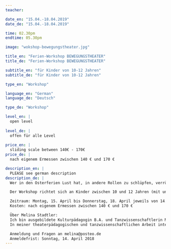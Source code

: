 ```yaml
---
teacher: 

date_en: "15.04.-18.04.2019"
date_de: "15.04.-18.04.2019"

time: 02.30pm
endtime: 05.30pm

image: "wokshop-bewegungstheater.jpg"

title_en: "Ferien-Workshop BEWEGUNGSTHEATER"
title_de: "Ferien-Workshop BEWEGUNGSTHEATER"

subtitle_en: "für Kinder von 10-12 Jahren"
subtitle_de: "für Kinder von 10-12 Jahren"

type_en: "Workshop"

language_en: "German"
language_de: "Deutsch"

type_de: "Workshop"

level_en: |
  open level  
  
level_de: |
  offen für alle Level  
  
price_en: |
  sliding scale between 140€ - 170€
price_de: |
  nach eigenem Ermessen zwischen 140 € und 170 €

description_en: |
  PLEASE see german description
description_de: |
  Wer in den Osterferien Lust hat, in andere Rollen zu schlüpfen, verrückte Ideen zu spinnen und mit Stimme, Mimik und Körper Geschichten zu erzählen, ist in dem Ferienworkshop Bewegungstheater genau richtig. Wir werden laut und auch mal leise, wir rebellieren und kokettieren, wir stampfen auf den Boden und schweben wie eine Feder. In jedem Fall sammeln wir Themen, die uns beschäftigen, und erforschen diese auf unsere eigene und kreative Art.

  Der Workshop richtet sich an Kinder zwischen 10 und 12 Jahren (mit und ohne Vorkenntnisse). Kinder mit Behinderung sind herzlich willkommen.  

  Zeitraum: Montag, 15. April bis Donnerstag, 18. April jeweils von 14.30 bis 17.30 Uhr im Urbanraum  
  Kosten: nach eigenem Ermessen zwischen 140 € und 170 €

  Über Melina Stadtler:  
  Ich bin ausgebildete Kulturpädagogin B.A. und Tanzwissenschaftlerin M.A. und arbeite seit 2010 als freischaffende Tanz- und Theaterpädagogin vor allem an Schulen und in der offenen Jugendarbeit.
  In meiner theaterpädagogischen und tanzwissenschaftlichen Arbeit interessiere ich mich für politische und gesellschaftskritische Themen wie Rassismus und Exotismus, Gender, Inklusion und Empowerment.

  Anmeldung und Fragen an melina@posteo.de  
  Anmeldefrist: Sonntag, 14. April 2018  
---
```




